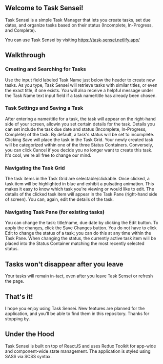 ## Welcome to Task Sensei!

Task Sensei is a simple Task Manager that lets you create tasks, set due dates, and organize tasks based on their status (Incomplete, In-Progress, and Complete).

You can use Task Sensei by visiting https://task-sensei.netlify.app/

## Walkthrough

### Creating and Searching for Tasks

Use the input field labeled Task Name just below the header to create new tasks. As you type, Task Sensei will retrieve tasks with similar titles, or even the exact title, if one exists.
You will also receive a helpful message under the Task Name text input field if a task name/title has already been chosen.

### Task Settings and Saving a Task

After entering a name/title for a task, the task will appear on the right-hand side of your screen, allowin you set certain details for the task.
Details you can set include the task due date and status (Incomplete, In-Progress, Complete) of the task. By default, a task's status will be set to incomplete.
Clicking Save will place the task in the Task Grid. Your newly created task will be categorized within one of the three Status Containers.
Conversely, you can click Cancel if you decide you no longer want to create this task. It's cool, we're all free to change our mind.

### Navigating the Task Grid

The task items in the Task Grid are selectable/clickable.
Once clicked, a task item will be highlighted in blue and exhibit a pulsating animation. This makes it easy to know which task you're viewing or would like to edit.
The details of the clicked task item will appear in the Task Pane (right-hand side of screen). You can, again, edit the details of the task.

### Navigating Task Pane (for existing tasks)

You can change the task: title/name, due date by clicking the Edit button. To apply the changes, click the Save Changes button.
You do not have to click Edit to change the status of a task; you can do this at any time within the Task Pane.
When changing the status, the currently active task item will be placed into the Status Container matching the most recently selected status.

## Tasks won't disappear after you leave

Your tasks will remain in-tact, even after you leave Task Sensei or refresh the page.

## That's it!

I hope you enjoy using Task Sensei. New features are planned for the application, and you'll be able to find them in this repository. Thanks for stopping by.

## Under the Hood

Task Sensei is built on top of ReactJS and uses Redux Toolkit for app-wide and component-wide state management.
The application is styled using SASS via SCSS syntax.
